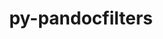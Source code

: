 ---
title: "py-pandocfilters"
layout: cache
categories: [package, develop]
meta: {"versions": ["1.5.0"], "compilers": ["gcc@=11.1.0"], "oss": ["ubuntu20.04"], "platforms": ["linux"], "targets": ["ppc64le", "x86_64_v3"], "stacks": ["data-vis-sdk", "e4s", "e4s-power", "root"], "num_specs": 60, "num_specs_by_stack": {"e4s-power": 26, "root": 60, "data-vis-sdk": 12, "e4s": 22}}
spec_details: [{"hash": "gik74chlngeauwwf5ig3uc4zclpfymr7", "compiler": "gcc@=11.1.0", "versions": ["1.5.0"], "os": "ubuntu20.04", "platform": "linux", "target": "ppc64le", "variants": ["build_system=python_pip"], "stacks": ["e4s-power", "root"], "size": "-", "tarball": "https://binaries.spack.io/develop/build_cache/linux-ubuntu20.04-ppc64le/gcc-11.1.0/py-pandocfilters-1.5.0/linux-ubuntu20.04-ppc64le-gcc-11.1.0-py-pandocfilters-1.5.0-gik74chlngeauwwf5ig3uc4zclpfymr7.spack"}, {"hash": "qd4ko43672v5p5uhcwhdyktlgczgldst", "compiler": "gcc@=11.1.0", "versions": ["1.5.0"], "os": "ubuntu20.04", "platform": "linux", "target": "ppc64le", "variants": ["build_system=python_pip"], "stacks": ["e4s-power", "root"], "size": "-", "tarball": "https://binaries.spack.io/develop/build_cache/linux-ubuntu20.04-ppc64le/gcc-11.1.0/py-pandocfilters-1.5.0/linux-ubuntu20.04-ppc64le-gcc-11.1.0-py-pandocfilters-1.5.0-qd4ko43672v5p5uhcwhdyktlgczgldst.spack"}, {"hash": "qaysjeiwkjssre5kkoe7tayuvbcvryqb", "compiler": "gcc@=11.1.0", "versions": ["1.5.0"], "os": "ubuntu20.04", "platform": "linux", "target": "ppc64le", "variants": ["build_system=python_pip"], "stacks": ["e4s-power", "root"], "size": "-", "tarball": "https://binaries.spack.io/develop/build_cache/linux-ubuntu20.04-ppc64le/gcc-11.1.0/py-pandocfilters-1.5.0/linux-ubuntu20.04-ppc64le-gcc-11.1.0-py-pandocfilters-1.5.0-qaysjeiwkjssre5kkoe7tayuvbcvryqb.spack"}, {"hash": "wuyvikh2rpvhhnj35kbogu6yddncafpw", "compiler": "gcc@=11.1.0", "versions": ["1.5.0"], "os": "ubuntu20.04", "platform": "linux", "target": "ppc64le", "variants": ["build_system=python_pip"], "stacks": ["e4s-power", "root"], "size": "-", "tarball": "https://binaries.spack.io/develop/build_cache/linux-ubuntu20.04-ppc64le/gcc-11.1.0/py-pandocfilters-1.5.0/linux-ubuntu20.04-ppc64le-gcc-11.1.0-py-pandocfilters-1.5.0-wuyvikh2rpvhhnj35kbogu6yddncafpw.spack"}, {"hash": "2cejbopxzmak64ifeadqrsxmdxlvsrtr", "compiler": "gcc@=11.1.0", "versions": ["1.5.0"], "os": "ubuntu20.04", "platform": "linux", "target": "ppc64le", "variants": ["build_system=python_pip"], "stacks": ["e4s-power", "root"], "size": "-", "tarball": "https://binaries.spack.io/develop/build_cache/linux-ubuntu20.04-ppc64le/gcc-11.1.0/py-pandocfilters-1.5.0/linux-ubuntu20.04-ppc64le-gcc-11.1.0-py-pandocfilters-1.5.0-2cejbopxzmak64ifeadqrsxmdxlvsrtr.spack"}, {"hash": "fq2ldbzv23r5giemvlvbd5xr4llf7bwx", "compiler": "gcc@=11.1.0", "versions": ["1.5.0"], "os": "ubuntu20.04", "platform": "linux", "target": "ppc64le", "variants": ["build_system=python_pip"], "stacks": ["e4s-power", "root"], "size": "-", "tarball": "https://binaries.spack.io/develop/build_cache/linux-ubuntu20.04-ppc64le/gcc-11.1.0/py-pandocfilters-1.5.0/linux-ubuntu20.04-ppc64le-gcc-11.1.0-py-pandocfilters-1.5.0-fq2ldbzv23r5giemvlvbd5xr4llf7bwx.spack"}, {"hash": "jpvig7cdjgtvzb6bjyysn6zewzcpllje", "compiler": "gcc@=11.1.0", "versions": ["1.5.0"], "os": "ubuntu20.04", "platform": "linux", "target": "ppc64le", "variants": ["build_system=python_pip"], "stacks": ["e4s-power", "root"], "size": "-", "tarball": "https://binaries.spack.io/develop/build_cache/linux-ubuntu20.04-ppc64le/gcc-11.1.0/py-pandocfilters-1.5.0/linux-ubuntu20.04-ppc64le-gcc-11.1.0-py-pandocfilters-1.5.0-jpvig7cdjgtvzb6bjyysn6zewzcpllje.spack"}, {"hash": "3cwdyi7fr7y5h373b75up6drft5g3w7g", "compiler": "gcc@=11.1.0", "versions": ["1.5.0"], "os": "ubuntu20.04", "platform": "linux", "target": "ppc64le", "variants": ["build_system=python_pip"], "stacks": ["e4s-power", "root"], "size": "-", "tarball": "https://binaries.spack.io/develop/build_cache/linux-ubuntu20.04-ppc64le/gcc-11.1.0/py-pandocfilters-1.5.0/linux-ubuntu20.04-ppc64le-gcc-11.1.0-py-pandocfilters-1.5.0-3cwdyi7fr7y5h373b75up6drft5g3w7g.spack"}, {"hash": "ybzbt76go37mixoztoqchutnuk3ijiuw", "compiler": "gcc@=11.1.0", "versions": ["1.5.0"], "os": "ubuntu20.04", "platform": "linux", "target": "ppc64le", "variants": ["build_system=python_pip"], "stacks": ["e4s-power", "root"], "size": "-", "tarball": "https://binaries.spack.io/develop/build_cache/linux-ubuntu20.04-ppc64le/gcc-11.1.0/py-pandocfilters-1.5.0/linux-ubuntu20.04-ppc64le-gcc-11.1.0-py-pandocfilters-1.5.0-ybzbt76go37mixoztoqchutnuk3ijiuw.spack"}, {"hash": "bggsojqj53kbzs3vzwofw2ejcu4vlk44", "compiler": "gcc@=11.1.0", "versions": ["1.5.0"], "os": "ubuntu20.04", "platform": "linux", "target": "ppc64le", "variants": ["build_system=python_pip"], "stacks": ["e4s-power", "root"], "size": "-", "tarball": "https://binaries.spack.io/develop/build_cache/linux-ubuntu20.04-ppc64le/gcc-11.1.0/py-pandocfilters-1.5.0/linux-ubuntu20.04-ppc64le-gcc-11.1.0-py-pandocfilters-1.5.0-bggsojqj53kbzs3vzwofw2ejcu4vlk44.spack"}, {"hash": "752g4itsl3e73j7yhmhaqebjocd7eb6p", "compiler": "gcc@=11.1.0", "versions": ["1.5.0"], "os": "ubuntu20.04", "platform": "linux", "target": "ppc64le", "variants": ["build_system=python_pip"], "stacks": ["e4s-power", "root"], "size": "-", "tarball": "https://binaries.spack.io/develop/build_cache/linux-ubuntu20.04-ppc64le/gcc-11.1.0/py-pandocfilters-1.5.0/linux-ubuntu20.04-ppc64le-gcc-11.1.0-py-pandocfilters-1.5.0-752g4itsl3e73j7yhmhaqebjocd7eb6p.spack"}, {"hash": "3ypkrgqi52vosj2sxrxijbvy5tamvcri", "compiler": "gcc@=11.1.0", "versions": ["1.5.0"], "os": "ubuntu20.04", "platform": "linux", "target": "ppc64le", "variants": ["build_system=python_pip"], "stacks": ["e4s-power", "root"], "size": "-", "tarball": "https://binaries.spack.io/develop/build_cache/linux-ubuntu20.04-ppc64le/gcc-11.1.0/py-pandocfilters-1.5.0/linux-ubuntu20.04-ppc64le-gcc-11.1.0-py-pandocfilters-1.5.0-3ypkrgqi52vosj2sxrxijbvy5tamvcri.spack"}, {"hash": "os2jnbel7nd7gjirblojg3pnckikr2gz", "compiler": "gcc@=11.1.0", "versions": ["1.5.0"], "os": "ubuntu20.04", "platform": "linux", "target": "ppc64le", "variants": ["build_system=python_pip"], "stacks": ["e4s-power", "root"], "size": "-", "tarball": "https://binaries.spack.io/develop/build_cache/linux-ubuntu20.04-ppc64le/gcc-11.1.0/py-pandocfilters-1.5.0/linux-ubuntu20.04-ppc64le-gcc-11.1.0-py-pandocfilters-1.5.0-os2jnbel7nd7gjirblojg3pnckikr2gz.spack"}, {"hash": "klvyirzz57vh3iasf4ntygcemg5mztij", "compiler": "gcc@=11.1.0", "versions": ["1.5.0"], "os": "ubuntu20.04", "platform": "linux", "target": "ppc64le", "variants": ["build_system=python_pip"], "stacks": ["e4s-power", "root"], "size": "-", "tarball": "https://binaries.spack.io/develop/build_cache/linux-ubuntu20.04-ppc64le/gcc-11.1.0/py-pandocfilters-1.5.0/linux-ubuntu20.04-ppc64le-gcc-11.1.0-py-pandocfilters-1.5.0-klvyirzz57vh3iasf4ntygcemg5mztij.spack"}, {"hash": "zf6iczfrzdyhcvhql4wpcib2btw32pie", "compiler": "gcc@=11.1.0", "versions": ["1.5.0"], "os": "ubuntu20.04", "platform": "linux", "target": "ppc64le", "variants": ["build_system=python_pip"], "stacks": ["e4s-power", "root"], "size": "-", "tarball": "https://binaries.spack.io/develop/build_cache/linux-ubuntu20.04-ppc64le/gcc-11.1.0/py-pandocfilters-1.5.0/linux-ubuntu20.04-ppc64le-gcc-11.1.0-py-pandocfilters-1.5.0-zf6iczfrzdyhcvhql4wpcib2btw32pie.spack"}, {"hash": "lfaauqplj26robnv6pqoifjlo6wzefxo", "compiler": "gcc@=11.1.0", "versions": ["1.5.0"], "os": "ubuntu20.04", "platform": "linux", "target": "ppc64le", "variants": ["build_system=python_pip"], "stacks": ["e4s-power", "root"], "size": "-", "tarball": "https://binaries.spack.io/develop/build_cache/linux-ubuntu20.04-ppc64le/gcc-11.1.0/py-pandocfilters-1.5.0/linux-ubuntu20.04-ppc64le-gcc-11.1.0-py-pandocfilters-1.5.0-lfaauqplj26robnv6pqoifjlo6wzefxo.spack"}, {"hash": "fvadewkx2shmhnz574377awyr7f32hxy", "compiler": "gcc@=11.1.0", "versions": ["1.5.0"], "os": "ubuntu20.04", "platform": "linux", "target": "ppc64le", "variants": ["build_system=python_pip"], "stacks": ["e4s-power", "root"], "size": "-", "tarball": "https://binaries.spack.io/develop/build_cache/linux-ubuntu20.04-ppc64le/gcc-11.1.0/py-pandocfilters-1.5.0/linux-ubuntu20.04-ppc64le-gcc-11.1.0-py-pandocfilters-1.5.0-fvadewkx2shmhnz574377awyr7f32hxy.spack"}, {"hash": "bk5kzksfpmhquykrjs6vofighkjynbmr", "compiler": "gcc@=11.1.0", "versions": ["1.5.0"], "os": "ubuntu20.04", "platform": "linux", "target": "ppc64le", "variants": ["build_system=python_pip"], "stacks": ["e4s-power", "root"], "size": "-", "tarball": "https://binaries.spack.io/develop/build_cache/linux-ubuntu20.04-ppc64le/gcc-11.1.0/py-pandocfilters-1.5.0/linux-ubuntu20.04-ppc64le-gcc-11.1.0-py-pandocfilters-1.5.0-bk5kzksfpmhquykrjs6vofighkjynbmr.spack"}, {"hash": "hdkauxf6wh5qfjntbhirw6cixyitggbk", "compiler": "gcc@=11.1.0", "versions": ["1.5.0"], "os": "ubuntu20.04", "platform": "linux", "target": "ppc64le", "variants": ["build_system=python_pip"], "stacks": ["e4s-power", "root"], "size": "-", "tarball": "https://binaries.spack.io/develop/build_cache/linux-ubuntu20.04-ppc64le/gcc-11.1.0/py-pandocfilters-1.5.0/linux-ubuntu20.04-ppc64le-gcc-11.1.0-py-pandocfilters-1.5.0-hdkauxf6wh5qfjntbhirw6cixyitggbk.spack"}, {"hash": "fwovoyphr3hv2s2ntgjfqut7p37vatks", "compiler": "gcc@=11.1.0", "versions": ["1.5.0"], "os": "ubuntu20.04", "platform": "linux", "target": "ppc64le", "variants": ["build_system=python_pip"], "stacks": ["e4s-power", "root"], "size": "-", "tarball": "https://binaries.spack.io/develop/build_cache/linux-ubuntu20.04-ppc64le/gcc-11.1.0/py-pandocfilters-1.5.0/linux-ubuntu20.04-ppc64le-gcc-11.1.0-py-pandocfilters-1.5.0-fwovoyphr3hv2s2ntgjfqut7p37vatks.spack"}, {"hash": "crvcvquooaim6ejik37clruerq7ogsdh", "compiler": "gcc@=11.1.0", "versions": ["1.5.0"], "os": "ubuntu20.04", "platform": "linux", "target": "ppc64le", "variants": ["build_system=python_pip"], "stacks": ["e4s-power", "root"], "size": "-", "tarball": "https://binaries.spack.io/develop/build_cache/linux-ubuntu20.04-ppc64le/gcc-11.1.0/py-pandocfilters-1.5.0/linux-ubuntu20.04-ppc64le-gcc-11.1.0-py-pandocfilters-1.5.0-crvcvquooaim6ejik37clruerq7ogsdh.spack"}, {"hash": "u77ybo3sdpljsryo25zekdr7wwzkq5kl", "compiler": "gcc@=11.1.0", "versions": ["1.5.0"], "os": "ubuntu20.04", "platform": "linux", "target": "ppc64le", "variants": ["build_system=python_pip"], "stacks": ["e4s-power", "root"], "size": "-", "tarball": "https://binaries.spack.io/develop/build_cache/linux-ubuntu20.04-ppc64le/gcc-11.1.0/py-pandocfilters-1.5.0/linux-ubuntu20.04-ppc64le-gcc-11.1.0-py-pandocfilters-1.5.0-u77ybo3sdpljsryo25zekdr7wwzkq5kl.spack"}, {"hash": "axyhxpc2m6xxhbjphxj5rfbuplcjkv6v", "compiler": "gcc@=11.1.0", "versions": ["1.5.0"], "os": "ubuntu20.04", "platform": "linux", "target": "ppc64le", "variants": ["build_system=python_pip"], "stacks": ["e4s-power", "root"], "size": "-", "tarball": "https://binaries.spack.io/develop/build_cache/linux-ubuntu20.04-ppc64le/gcc-11.1.0/py-pandocfilters-1.5.0/linux-ubuntu20.04-ppc64le-gcc-11.1.0-py-pandocfilters-1.5.0-axyhxpc2m6xxhbjphxj5rfbuplcjkv6v.spack"}, {"hash": "3c65ufp2htjmdv3guf3fekwengruvi7r", "compiler": "gcc@=11.1.0", "versions": ["1.5.0"], "os": "ubuntu20.04", "platform": "linux", "target": "ppc64le", "variants": ["build_system=python_pip"], "stacks": ["e4s-power", "root"], "size": "-", "tarball": "https://binaries.spack.io/develop/build_cache/linux-ubuntu20.04-ppc64le/gcc-11.1.0/py-pandocfilters-1.5.0/linux-ubuntu20.04-ppc64le-gcc-11.1.0-py-pandocfilters-1.5.0-3c65ufp2htjmdv3guf3fekwengruvi7r.spack"}, {"hash": "2ic535dmgeye3yj5o2o4raox6idouqq6", "compiler": "gcc@=11.1.0", "versions": ["1.5.0"], "os": "ubuntu20.04", "platform": "linux", "target": "ppc64le", "variants": ["build_system=python_pip"], "stacks": ["e4s-power", "root"], "size": "-", "tarball": "https://binaries.spack.io/develop/build_cache/linux-ubuntu20.04-ppc64le/gcc-11.1.0/py-pandocfilters-1.5.0/linux-ubuntu20.04-ppc64le-gcc-11.1.0-py-pandocfilters-1.5.0-2ic535dmgeye3yj5o2o4raox6idouqq6.spack"}, {"hash": "ncul3wmuxzlhe2jagepaq2h26zvx644j", "compiler": "gcc@=11.1.0", "versions": ["1.5.0"], "os": "ubuntu20.04", "platform": "linux", "target": "ppc64le", "variants": ["build_system=python_pip"], "stacks": ["e4s-power", "root"], "size": "-", "tarball": "https://binaries.spack.io/develop/build_cache/linux-ubuntu20.04-ppc64le/gcc-11.1.0/py-pandocfilters-1.5.0/linux-ubuntu20.04-ppc64le-gcc-11.1.0-py-pandocfilters-1.5.0-ncul3wmuxzlhe2jagepaq2h26zvx644j.spack"}, {"hash": "2emiiurvg6kpb3wpesmcu327xunvsknk", "compiler": "gcc@=11.1.0", "versions": ["1.5.0"], "os": "ubuntu20.04", "platform": "linux", "target": "x86_64_v3", "variants": ["build_system=python_pip"], "stacks": ["data-vis-sdk", "root"], "size": "-", "tarball": "https://binaries.spack.io/develop/build_cache/linux-ubuntu20.04-x86_64_v3/gcc-11.1.0/py-pandocfilters-1.5.0/linux-ubuntu20.04-x86_64_v3-gcc-11.1.0-py-pandocfilters-1.5.0-2emiiurvg6kpb3wpesmcu327xunvsknk.spack"}, {"hash": "u5z7zbes5pgm3iicqarhfgrwhmshlt2q", "compiler": "gcc@=11.1.0", "versions": ["1.5.0"], "os": "ubuntu20.04", "platform": "linux", "target": "x86_64_v3", "variants": ["build_system=python_pip"], "stacks": ["e4s", "root"], "size": "-", "tarball": "https://binaries.spack.io/develop/build_cache/linux-ubuntu20.04-x86_64_v3/gcc-11.1.0/py-pandocfilters-1.5.0/linux-ubuntu20.04-x86_64_v3-gcc-11.1.0-py-pandocfilters-1.5.0-u5z7zbes5pgm3iicqarhfgrwhmshlt2q.spack"}, {"hash": "tpi6vdwtyfcyitvmbabtrnhnrjuxl3if", "compiler": "gcc@=11.1.0", "versions": ["1.5.0"], "os": "ubuntu20.04", "platform": "linux", "target": "x86_64_v3", "variants": ["build_system=python_pip"], "stacks": ["data-vis-sdk", "root"], "size": "-", "tarball": "https://binaries.spack.io/develop/build_cache/linux-ubuntu20.04-x86_64_v3/gcc-11.1.0/py-pandocfilters-1.5.0/linux-ubuntu20.04-x86_64_v3-gcc-11.1.0-py-pandocfilters-1.5.0-tpi6vdwtyfcyitvmbabtrnhnrjuxl3if.spack"}, {"hash": "p6dze37p4ekovol7artrcg5zmfhesita", "compiler": "gcc@=11.1.0", "versions": ["1.5.0"], "os": "ubuntu20.04", "platform": "linux", "target": "x86_64_v3", "variants": ["build_system=python_pip"], "stacks": ["data-vis-sdk", "root"], "size": "-", "tarball": "https://binaries.spack.io/develop/build_cache/linux-ubuntu20.04-x86_64_v3/gcc-11.1.0/py-pandocfilters-1.5.0/linux-ubuntu20.04-x86_64_v3-gcc-11.1.0-py-pandocfilters-1.5.0-p6dze37p4ekovol7artrcg5zmfhesita.spack"}, {"hash": "thf5tayjfrhfnzoauoeybg6y4rk6gtez", "compiler": "gcc@=11.1.0", "versions": ["1.5.0"], "os": "ubuntu20.04", "platform": "linux", "target": "x86_64_v3", "variants": ["build_system=python_pip"], "stacks": ["data-vis-sdk", "root"], "size": "-", "tarball": "https://binaries.spack.io/develop/build_cache/linux-ubuntu20.04-x86_64_v3/gcc-11.1.0/py-pandocfilters-1.5.0/linux-ubuntu20.04-x86_64_v3-gcc-11.1.0-py-pandocfilters-1.5.0-thf5tayjfrhfnzoauoeybg6y4rk6gtez.spack"}, {"hash": "khuk5qndphjgxi6oyaa3h4wfv4mcssyz", "compiler": "gcc@=11.1.0", "versions": ["1.5.0"], "os": "ubuntu20.04", "platform": "linux", "target": "x86_64_v3", "variants": ["build_system=python_pip"], "stacks": ["data-vis-sdk", "root"], "size": "-", "tarball": "https://binaries.spack.io/develop/build_cache/linux-ubuntu20.04-x86_64_v3/gcc-11.1.0/py-pandocfilters-1.5.0/linux-ubuntu20.04-x86_64_v3-gcc-11.1.0-py-pandocfilters-1.5.0-khuk5qndphjgxi6oyaa3h4wfv4mcssyz.spack"}, {"hash": "7cb5p762hgzrwnfv3rp5r7ere53xfyov", "compiler": "gcc@=11.1.0", "versions": ["1.5.0"], "os": "ubuntu20.04", "platform": "linux", "target": "x86_64_v3", "variants": ["build_system=python_pip"], "stacks": ["e4s", "root"], "size": "-", "tarball": "https://binaries.spack.io/develop/build_cache/linux-ubuntu20.04-x86_64_v3/gcc-11.1.0/py-pandocfilters-1.5.0/linux-ubuntu20.04-x86_64_v3-gcc-11.1.0-py-pandocfilters-1.5.0-7cb5p762hgzrwnfv3rp5r7ere53xfyov.spack"}, {"hash": "ltg25i7gnswioo4jqqjivpar3yqr4ypw", "compiler": "gcc@=11.1.0", "versions": ["1.5.0"], "os": "ubuntu20.04", "platform": "linux", "target": "x86_64_v3", "variants": ["build_system=python_pip"], "stacks": ["data-vis-sdk", "root"], "size": "-", "tarball": "https://binaries.spack.io/develop/build_cache/linux-ubuntu20.04-x86_64_v3/gcc-11.1.0/py-pandocfilters-1.5.0/linux-ubuntu20.04-x86_64_v3-gcc-11.1.0-py-pandocfilters-1.5.0-ltg25i7gnswioo4jqqjivpar3yqr4ypw.spack"}, {"hash": "mkqr3roxg5dlieiggq3exiaukmjmnp5d", "compiler": "gcc@=11.1.0", "versions": ["1.5.0"], "os": "ubuntu20.04", "platform": "linux", "target": "x86_64_v3", "variants": ["build_system=python_pip"], "stacks": ["data-vis-sdk", "root"], "size": "-", "tarball": "https://binaries.spack.io/develop/build_cache/linux-ubuntu20.04-x86_64_v3/gcc-11.1.0/py-pandocfilters-1.5.0/linux-ubuntu20.04-x86_64_v3-gcc-11.1.0-py-pandocfilters-1.5.0-mkqr3roxg5dlieiggq3exiaukmjmnp5d.spack"}, {"hash": "n3h4ul7tr54lqbzjcvxcdlg6z77apm7a", "compiler": "gcc@=11.1.0", "versions": ["1.5.0"], "os": "ubuntu20.04", "platform": "linux", "target": "x86_64_v3", "variants": ["build_system=python_pip"], "stacks": ["data-vis-sdk", "root"], "size": "-", "tarball": "https://binaries.spack.io/develop/build_cache/linux-ubuntu20.04-x86_64_v3/gcc-11.1.0/py-pandocfilters-1.5.0/linux-ubuntu20.04-x86_64_v3-gcc-11.1.0-py-pandocfilters-1.5.0-n3h4ul7tr54lqbzjcvxcdlg6z77apm7a.spack"}, {"hash": "a6prflbqjap4t7ppzaslg5ohdfjxdveq", "compiler": "gcc@=11.1.0", "versions": ["1.5.0"], "os": "ubuntu20.04", "platform": "linux", "target": "x86_64_v3", "variants": ["build_system=python_pip"], "stacks": ["e4s", "root"], "size": "-", "tarball": "https://binaries.spack.io/develop/build_cache/linux-ubuntu20.04-x86_64_v3/gcc-11.1.0/py-pandocfilters-1.5.0/linux-ubuntu20.04-x86_64_v3-gcc-11.1.0-py-pandocfilters-1.5.0-a6prflbqjap4t7ppzaslg5ohdfjxdveq.spack"}, {"hash": "2kekc7huxaaoncyabxodl3r6y24pieoz", "compiler": "gcc@=11.1.0", "versions": ["1.5.0"], "os": "ubuntu20.04", "platform": "linux", "target": "x86_64_v3", "variants": ["build_system=python_pip"], "stacks": ["e4s", "root"], "size": "-", "tarball": "https://binaries.spack.io/develop/build_cache/linux-ubuntu20.04-x86_64_v3/gcc-11.1.0/py-pandocfilters-1.5.0/linux-ubuntu20.04-x86_64_v3-gcc-11.1.0-py-pandocfilters-1.5.0-2kekc7huxaaoncyabxodl3r6y24pieoz.spack"}, {"hash": "cg7ixnsw7e2cocykxfsint3uv4pzjrct", "compiler": "gcc@=11.1.0", "versions": ["1.5.0"], "os": "ubuntu20.04", "platform": "linux", "target": "x86_64_v3", "variants": ["build_system=python_pip"], "stacks": ["data-vis-sdk", "root"], "size": "-", "tarball": "https://binaries.spack.io/develop/build_cache/linux-ubuntu20.04-x86_64_v3/gcc-11.1.0/py-pandocfilters-1.5.0/linux-ubuntu20.04-x86_64_v3-gcc-11.1.0-py-pandocfilters-1.5.0-cg7ixnsw7e2cocykxfsint3uv4pzjrct.spack"}, {"hash": "wdbimtlbigoqswq4q72uhd3winxpaebv", "compiler": "gcc@=11.1.0", "versions": ["1.5.0"], "os": "ubuntu20.04", "platform": "linux", "target": "x86_64_v3", "variants": ["build_system=python_pip"], "stacks": ["data-vis-sdk", "root"], "size": "-", "tarball": "https://binaries.spack.io/develop/build_cache/linux-ubuntu20.04-x86_64_v3/gcc-11.1.0/py-pandocfilters-1.5.0/linux-ubuntu20.04-x86_64_v3-gcc-11.1.0-py-pandocfilters-1.5.0-wdbimtlbigoqswq4q72uhd3winxpaebv.spack"}, {"hash": "xu2gqsulwokzjngc2w4hrkqpu7eu4x3v", "compiler": "gcc@=11.1.0", "versions": ["1.5.0"], "os": "ubuntu20.04", "platform": "linux", "target": "x86_64_v3", "variants": ["build_system=python_pip"], "stacks": ["data-vis-sdk", "root"], "size": "-", "tarball": "https://binaries.spack.io/develop/build_cache/linux-ubuntu20.04-x86_64_v3/gcc-11.1.0/py-pandocfilters-1.5.0/linux-ubuntu20.04-x86_64_v3-gcc-11.1.0-py-pandocfilters-1.5.0-xu2gqsulwokzjngc2w4hrkqpu7eu4x3v.spack"}, {"hash": "sltaaout3o3apzsusckshfligdbiourp", "compiler": "gcc@=11.1.0", "versions": ["1.5.0"], "os": "ubuntu20.04", "platform": "linux", "target": "x86_64_v3", "variants": ["build_system=python_pip"], "stacks": ["e4s", "root"], "size": "-", "tarball": "https://binaries.spack.io/develop/build_cache/linux-ubuntu20.04-x86_64_v3/gcc-11.1.0/py-pandocfilters-1.5.0/linux-ubuntu20.04-x86_64_v3-gcc-11.1.0-py-pandocfilters-1.5.0-sltaaout3o3apzsusckshfligdbiourp.spack"}, {"hash": "f7l3ewpr4mounsg2gze55vjlhzs2v7mx", "compiler": "gcc@=11.1.0", "versions": ["1.5.0"], "os": "ubuntu20.04", "platform": "linux", "target": "x86_64_v3", "variants": ["build_system=python_pip"], "stacks": ["e4s", "root"], "size": "-", "tarball": "https://binaries.spack.io/develop/build_cache/linux-ubuntu20.04-x86_64_v3/gcc-11.1.0/py-pandocfilters-1.5.0/linux-ubuntu20.04-x86_64_v3-gcc-11.1.0-py-pandocfilters-1.5.0-f7l3ewpr4mounsg2gze55vjlhzs2v7mx.spack"}, {"hash": "a2l7ra5x2ljtoyh2zxi2odah5bm6tqci", "compiler": "gcc@=11.1.0", "versions": ["1.5.0"], "os": "ubuntu20.04", "platform": "linux", "target": "x86_64_v3", "variants": ["build_system=python_pip"], "stacks": ["data-vis-sdk", "root"], "size": "-", "tarball": "https://binaries.spack.io/develop/build_cache/linux-ubuntu20.04-x86_64_v3/gcc-11.1.0/py-pandocfilters-1.5.0/linux-ubuntu20.04-x86_64_v3-gcc-11.1.0-py-pandocfilters-1.5.0-a2l7ra5x2ljtoyh2zxi2odah5bm6tqci.spack"}, {"hash": "5433evihsmtbfoh62hboyi7t7myoyg5a", "compiler": "gcc@=11.1.0", "versions": ["1.5.0"], "os": "ubuntu20.04", "platform": "linux", "target": "x86_64_v3", "variants": ["build_system=python_pip"], "stacks": ["e4s", "root"], "size": "-", "tarball": "https://binaries.spack.io/develop/build_cache/linux-ubuntu20.04-x86_64_v3/gcc-11.1.0/py-pandocfilters-1.5.0/linux-ubuntu20.04-x86_64_v3-gcc-11.1.0-py-pandocfilters-1.5.0-5433evihsmtbfoh62hboyi7t7myoyg5a.spack"}, {"hash": "ozsyingzcpavoxhqnwxaarblwpnqgllc", "compiler": "gcc@=11.1.0", "versions": ["1.5.0"], "os": "ubuntu20.04", "platform": "linux", "target": "x86_64_v3", "variants": ["build_system=python_pip"], "stacks": ["e4s", "root"], "size": "-", "tarball": "https://binaries.spack.io/develop/build_cache/linux-ubuntu20.04-x86_64_v3/gcc-11.1.0/py-pandocfilters-1.5.0/linux-ubuntu20.04-x86_64_v3-gcc-11.1.0-py-pandocfilters-1.5.0-ozsyingzcpavoxhqnwxaarblwpnqgllc.spack"}, {"hash": "loes63zcm7f6i5jma72grkvr55pvzq4d", "compiler": "gcc@=11.1.0", "versions": ["1.5.0"], "os": "ubuntu20.04", "platform": "linux", "target": "x86_64_v3", "variants": ["build_system=python_pip"], "stacks": ["e4s", "root"], "size": "-", "tarball": "https://binaries.spack.io/develop/build_cache/linux-ubuntu20.04-x86_64_v3/gcc-11.1.0/py-pandocfilters-1.5.0/linux-ubuntu20.04-x86_64_v3-gcc-11.1.0-py-pandocfilters-1.5.0-loes63zcm7f6i5jma72grkvr55pvzq4d.spack"}, {"hash": "vyjboac3qihupidobbmaln6prihfuipg", "compiler": "gcc@=11.1.0", "versions": ["1.5.0"], "os": "ubuntu20.04", "platform": "linux", "target": "x86_64_v3", "variants": ["build_system=python_pip"], "stacks": ["e4s", "root"], "size": "-", "tarball": "https://binaries.spack.io/develop/build_cache/linux-ubuntu20.04-x86_64_v3/gcc-11.1.0/py-pandocfilters-1.5.0/linux-ubuntu20.04-x86_64_v3-gcc-11.1.0-py-pandocfilters-1.5.0-vyjboac3qihupidobbmaln6prihfuipg.spack"}, {"hash": "kvelcddhxz6nokltp52vtux5nfb652nk", "compiler": "gcc@=11.1.0", "versions": ["1.5.0"], "os": "ubuntu20.04", "platform": "linux", "target": "x86_64_v3", "variants": ["build_system=python_pip"], "stacks": ["e4s", "root"], "size": "-", "tarball": "https://binaries.spack.io/develop/build_cache/linux-ubuntu20.04-x86_64_v3/gcc-11.1.0/py-pandocfilters-1.5.0/linux-ubuntu20.04-x86_64_v3-gcc-11.1.0-py-pandocfilters-1.5.0-kvelcddhxz6nokltp52vtux5nfb652nk.spack"}, {"hash": "zedssnbmvqei2qeqntcnuyphavrd2dzk", "compiler": "gcc@=11.1.0", "versions": ["1.5.0"], "os": "ubuntu20.04", "platform": "linux", "target": "x86_64_v3", "variants": ["build_system=python_pip"], "stacks": ["e4s", "root"], "size": "-", "tarball": "https://binaries.spack.io/develop/build_cache/linux-ubuntu20.04-x86_64_v3/gcc-11.1.0/py-pandocfilters-1.5.0/linux-ubuntu20.04-x86_64_v3-gcc-11.1.0-py-pandocfilters-1.5.0-zedssnbmvqei2qeqntcnuyphavrd2dzk.spack"}, {"hash": "zjvy53qols53462l2l3jnhyz74dpxzxt", "compiler": "gcc@=11.1.0", "versions": ["1.5.0"], "os": "ubuntu20.04", "platform": "linux", "target": "x86_64_v3", "variants": ["build_system=python_pip"], "stacks": ["e4s", "root"], "size": "-", "tarball": "https://binaries.spack.io/develop/build_cache/linux-ubuntu20.04-x86_64_v3/gcc-11.1.0/py-pandocfilters-1.5.0/linux-ubuntu20.04-x86_64_v3-gcc-11.1.0-py-pandocfilters-1.5.0-zjvy53qols53462l2l3jnhyz74dpxzxt.spack"}, {"hash": "yq6kktoolu5ysj3572lnzj4smyjoycdn", "compiler": "gcc@=11.1.0", "versions": ["1.5.0"], "os": "ubuntu20.04", "platform": "linux", "target": "x86_64_v3", "variants": ["build_system=python_pip"], "stacks": ["e4s", "root"], "size": "-", "tarball": "https://binaries.spack.io/develop/build_cache/linux-ubuntu20.04-x86_64_v3/gcc-11.1.0/py-pandocfilters-1.5.0/linux-ubuntu20.04-x86_64_v3-gcc-11.1.0-py-pandocfilters-1.5.0-yq6kktoolu5ysj3572lnzj4smyjoycdn.spack"}, {"hash": "k4jowxbpk4bt2z6a6l35zp3sx6adxgk7", "compiler": "gcc@=11.1.0", "versions": ["1.5.0"], "os": "ubuntu20.04", "platform": "linux", "target": "x86_64_v3", "variants": ["build_system=python_pip"], "stacks": ["e4s", "root"], "size": "-", "tarball": "https://binaries.spack.io/develop/build_cache/linux-ubuntu20.04-x86_64_v3/gcc-11.1.0/py-pandocfilters-1.5.0/linux-ubuntu20.04-x86_64_v3-gcc-11.1.0-py-pandocfilters-1.5.0-k4jowxbpk4bt2z6a6l35zp3sx6adxgk7.spack"}, {"hash": "mnhs4ojxbzceqogvjgl5zajq263gtekq", "compiler": "gcc@=11.1.0", "versions": ["1.5.0"], "os": "ubuntu20.04", "platform": "linux", "target": "x86_64_v3", "variants": ["build_system=python_pip"], "stacks": ["e4s", "root"], "size": "-", "tarball": "https://binaries.spack.io/develop/build_cache/linux-ubuntu20.04-x86_64_v3/gcc-11.1.0/py-pandocfilters-1.5.0/linux-ubuntu20.04-x86_64_v3-gcc-11.1.0-py-pandocfilters-1.5.0-mnhs4ojxbzceqogvjgl5zajq263gtekq.spack"}, {"hash": "dxqapcuj633lrxlp73n2muxindvze4qi", "compiler": "gcc@=11.1.0", "versions": ["1.5.0"], "os": "ubuntu20.04", "platform": "linux", "target": "x86_64_v3", "variants": ["build_system=python_pip"], "stacks": ["e4s", "root"], "size": "-", "tarball": "https://binaries.spack.io/develop/build_cache/linux-ubuntu20.04-x86_64_v3/gcc-11.1.0/py-pandocfilters-1.5.0/linux-ubuntu20.04-x86_64_v3-gcc-11.1.0-py-pandocfilters-1.5.0-dxqapcuj633lrxlp73n2muxindvze4qi.spack"}, {"hash": "y5m4alxu2hddwqifwatv67rxyc5jw6u3", "compiler": "gcc@=11.1.0", "versions": ["1.5.0"], "os": "ubuntu20.04", "platform": "linux", "target": "x86_64_v3", "variants": ["build_system=python_pip"], "stacks": ["e4s", "root"], "size": "-", "tarball": "https://binaries.spack.io/develop/build_cache/linux-ubuntu20.04-x86_64_v3/gcc-11.1.0/py-pandocfilters-1.5.0/linux-ubuntu20.04-x86_64_v3-gcc-11.1.0-py-pandocfilters-1.5.0-y5m4alxu2hddwqifwatv67rxyc5jw6u3.spack"}, {"hash": "3gzcllfnltlnare5omh4ftlfkpx6o7fr", "compiler": "gcc@=11.1.0", "versions": ["1.5.0"], "os": "ubuntu20.04", "platform": "linux", "target": "x86_64_v3", "variants": ["build_system=python_pip"], "stacks": ["e4s", "root"], "size": "-", "tarball": "https://binaries.spack.io/develop/build_cache/linux-ubuntu20.04-x86_64_v3/gcc-11.1.0/py-pandocfilters-1.5.0/linux-ubuntu20.04-x86_64_v3-gcc-11.1.0-py-pandocfilters-1.5.0-3gzcllfnltlnare5omh4ftlfkpx6o7fr.spack"}, {"hash": "zoyxm5pwwny2t2raeabdxn6luszismqh", "compiler": "gcc@=11.1.0", "versions": ["1.5.0"], "os": "ubuntu20.04", "platform": "linux", "target": "x86_64_v3", "variants": ["build_system=python_pip"], "stacks": ["e4s", "root"], "size": "-", "tarball": "https://binaries.spack.io/develop/build_cache/linux-ubuntu20.04-x86_64_v3/gcc-11.1.0/py-pandocfilters-1.5.0/linux-ubuntu20.04-x86_64_v3-gcc-11.1.0-py-pandocfilters-1.5.0-zoyxm5pwwny2t2raeabdxn6luszismqh.spack"}, {"hash": "ihdgivlluzzcbw55xaghyudbnlwkfm4a", "compiler": "gcc@=11.1.0", "versions": ["1.5.0"], "os": "ubuntu20.04", "platform": "linux", "target": "x86_64_v3", "variants": ["build_system=python_pip"], "stacks": ["e4s", "root"], "size": "-", "tarball": "https://binaries.spack.io/develop/build_cache/linux-ubuntu20.04-x86_64_v3/gcc-11.1.0/py-pandocfilters-1.5.0/linux-ubuntu20.04-x86_64_v3-gcc-11.1.0-py-pandocfilters-1.5.0-ihdgivlluzzcbw55xaghyudbnlwkfm4a.spack"}, {"hash": "iuexhc7uwhyockqfvbas777sfazcrtzv", "compiler": "gcc@=11.1.0", "versions": ["1.5.0"], "os": "ubuntu20.04", "platform": "linux", "target": "x86_64_v3", "variants": ["build_system=python_pip"], "stacks": ["e4s", "root"], "size": "-", "tarball": "https://binaries.spack.io/develop/build_cache/linux-ubuntu20.04-x86_64_v3/gcc-11.1.0/py-pandocfilters-1.5.0/linux-ubuntu20.04-x86_64_v3-gcc-11.1.0-py-pandocfilters-1.5.0-iuexhc7uwhyockqfvbas777sfazcrtzv.spack"}]
---